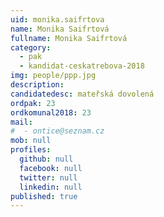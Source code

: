 ```yaml
---
uid: monika.saifrtova
name: Monika Saifrtová
fullname: Monika Saifrtová
category:
  - pak
  - kandidat-ceskatrebova-2018
img: people/ppp.jpg
description:
candidatedesc: mateřská dovolená
ordpak: 23
ordkomunal2018: 23
mail:
#  - ontice@seznam.cz
mob: null
profiles:
  github: null
  facebook: null
  twitter: null
  linkedin: null
published: true
---
```

